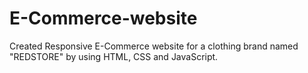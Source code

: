 # E-Commerce-website
Created Responsive E-Commerce website for a clothing brand named "REDSTORE" by using HTML, CSS and JavaScript.
